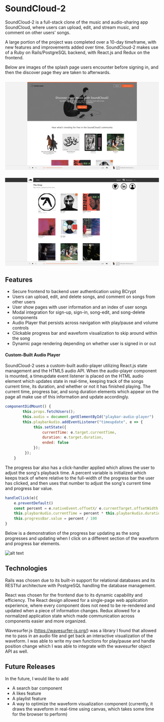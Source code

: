# SoundCloud-2

SoundCloud-2 is a full-stack clone of the music and audio-sharing app SoundCloud, where users can upload, edit, and stream music, and comment on other users' songs. 

A large portion of the project was completed over a 10-day timeframe, with new features and improvements added over time. SoundCloud-2 makes use of a Ruby on Rails/PostgreSQL backend, with React.js and Redux on the frontend. 

Below are images of the splash page users encounter before signing in, and then the discover page they are taken to afterwards.               
     
###        
![alt text](https://github.com/Ajay-Vishwanath/SoundCloud2/blob/master/app/assets/images/splash_page_screenshot.png)

###
![alt text](https://github.com/Ajay-Vishwanath/SoundCloud2/blob/master/app/assets/images/discover_page_screenshot.png)

## Features 

* Secure frontend to backend user authentication using BCrypt
* Users can upload, edit, and delete songs, and comment on songs from other users
* User show pages with user information and an index of user songs
* Modal integration for sign-up, sign-in, song-edit, and song-delete components
* Audio Player that persists across navigation with play/pause and volume controls
* Clickable progress bar and waveform visualization to skip around within the song
* Dynamic page rendering depending on whether user is signed in or out

#### Custom-Built Audio Player

SoundCloud-2 uses a custom-built audio-player utilizing React.js state management and the HTML5 audio API. When the audio-player component is mounted, a timeupdate event listener is placed on the HTML audio element which updates state in real-time, keeping track of the songs current time, its duration, and whether or not it has finished playing. The current time, progress bar, and song duration elements which appear on the page all make use of this information and update accordingly. 

```javascript
componentDidMount() {
        this.props.fetchUsers(); 
        this.audio = document.getElementById("playbar-audio-player")
        this.playbarAudio.addEventListener("timeupdate", e => {
             this.setState({
                 currentTime: e.target.currentTime,
                 duration: e.target.duration,
                 ended: false 
             });
         });
    }
```

The progress bar also has a click-handler applied which allows the user to adjust the song's playback time. A percent variable is initialized which keeps track of where relative to the full-width of the progress bar the user has clicked, and then uses that number to adjust the song's current time and progress bar value.

```javascript
handleClick(e){
    e.preventDefault() 
    const percent = e.nativeEvent.offsetX/ e.currentTarget.offsetWidth
    this.playbarAudio.currentTime = percent * this.playbarAudio.duration;
    this.progressBar.value = percent / 100 
}
```
Below is a demonstration of the progress bar updating as the song progresses and updating when I click on a different section of the waveform and progress bar elements.

![alt text](https://github.com/Ajay-Vishwanath/SoundCloud2/blob/master/app/assets/images/audio_player_gif.gif)

## Technologies

Rails was chosen due to its built-in support for relational databases and its RESTful architecture with PostgreSQL handling the database management. 

React was chosen for the frontend due to its dynamic capability and efficiency. The React design allowed for a single-page web application experience, where every component does not need to be re-rendered and updated when a piece of information changes. Redux allowed for a normalized application state which made communication across components easier and more organized.

Wavesurfer.js (https://wavesurfer-js.org/) was a library I found that allowed me to pass in an audio file and get back an interactive visualization of the waveform. I was able to write my own functions for play/pause and handle position change which I was able to integrate with the wavesurfer object API as well. 

## Future Releases 

In the future, I would like to add

* A search bar component
* A likes feature
* A playlist feature
* A way to optimize the waveform visualization component (currently, it draws the waveform in real-time using canvas, which takes some time for the browser to perform)

